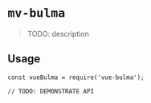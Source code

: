 # `mv-bulma`

> TODO: description

## Usage

```
const vueBulma = require('vue-bulma');

// TODO: DEMONSTRATE API
```
